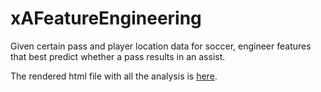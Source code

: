 # xAFeatureEngineering
Given certain pass and player location data for soccer, engineer features that best predict whether a pass results in an assist.

The rendered html file with all the analysis is [here](DataProject.html).
